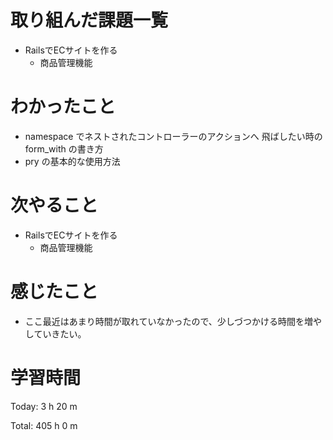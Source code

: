# 取り組んだ課題一覧
- RailsでECサイトを作る
  - 商品管理機能

# わかったこと
- namespace でネストされたコントローラーのアクションへ 飛ばしたい時の form_with の書き方
- pry の基本的な使用方法

# 次やること
- RailsでECサイトを作る
  - 商品管理機能

# 感じたこと
- ここ最近はあまり時間が取れていなかったので、少しづつかける時間を増やしていきたい。

# 学習時間
Today: 3 h 20 m

Total: 405 h 0 m
